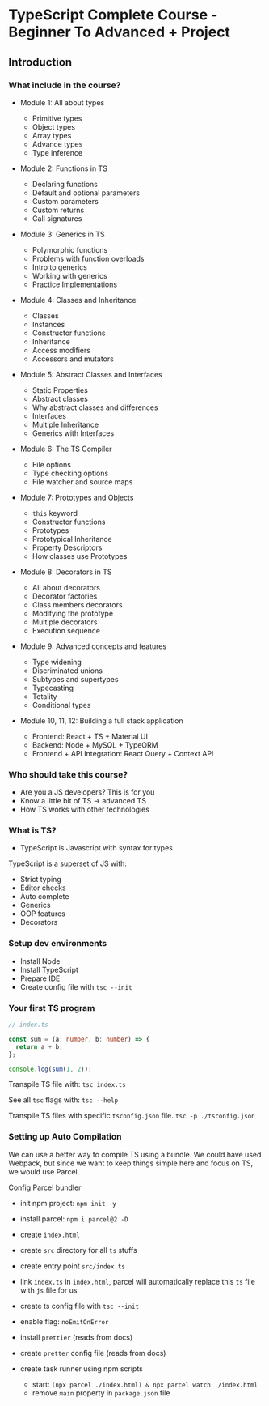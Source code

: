 # TypeScript Complete Course - Beginner To Advanced + Project

## Introduction

### What include in the course?

- Module 1: All about types

  - Primitive types
  - Object types
  - Array types
  - Advance types
  - Type inference

- Module 2: Functions in TS

  - Declaring functions
  - Default and optional parameters
  - Custom parameters
  - Custom returns
  - Call signatures

- Module 3: Generics in TS

  - Polymorphic functions
  - Problems with function overloads
  - Intro to generics
  - Working with generics
  - Practice Implementations

- Module 4: Classes and Inheritance

  - Classes
  - Instances
  - Constructor functions
  - Inheritance
  - Access modifiers
  - Accessors and mutators

- Module 5: Abstract Classes and Interfaces

  - Static Properties
  - Abstract classes
  - Why abstract classes and differences
  - Interfaces
  - Multiple Inheritance
  - Generics with Interfaces

- Module 6: The TS Compiler

  - File options
  - Type checking options
  - File watcher and source maps

- Module 7: Prototypes and Objects

  - `this` keyword
  - Constructor functions
  - Prototypes
  - Prototypical Inheritance
  - Property Descriptors
  - How classes use Prototypes

- Module 8: Decorators in TS

  - All about decorators
  - Decorator factories
  - Class members decorators
  - Modifying the prototype
  - Multiple decorators
  - Execution sequence

- Module 9: Advanced concepts and features

  - Type widening
  - Discriminated unions
  - Subtypes and supertypes
  - Typecasting
  - Totality
  - Conditional types

- Module 10, 11, 12: Building a full stack application

  - Frontend: React + TS + Material UI
  - Backend: Node + MySQL + TypeORM
  - Frontend + API Integration: React Query + Context API

### Who should take this course?

- Are you a JS developers? This is for you
- Know a little bit of TS -> advanced TS
- How TS works with other technologies

### What is TS?

- TypeScript is Javascript with syntax for types

TypeScript is a superset of JS with:

- Strict typing
- Editor checks
- Auto complete
- Generics
- OOP features
- Decorators

### Setup dev environments

- Install Node
- Install TypeScript
- Prepare IDE
- Create config file with `tsc --init`

### Your first TS program

```ts
// index.ts

const sum = (a: number, b: number) => {
  return a + b;
};

console.log(sum(1, 2));
```

Transpile TS file with: `tsc index.ts`

See all `tsc` flags with: `tsc --help`

Transpile TS files with specific `tsconfig.json` file.
`tsc -p ./tsconfig.json`

### Setting up Auto Compilation

We can use a better way to compile TS using
a bundle. We could have used Webpack, but since
we want to keep things simple here and focus on
TS, we would use Parcel.

Config Parcel bundler

- init npm project: `npm init -y`
- install parcel: `npm i parcel@2 -D`
- create `index.html`
- create `src` directory for all `ts` stuffs
- create entry point `src/index.ts`
- link `index.ts` in `index.html`, parcel will automatically replace this `ts` file with `js` file for us
- create ts config file with `tsc --init`
- enable flag: `noEmitOnError`
- install `prettier` (reads from docs)
- create `pretter` config file (reads from docs)
- create task runner using npm scripts

  - start: `(npx parcel ./index.html) & npx parcel watch ./index.html`
  - remove `main` property in `package.json` file
